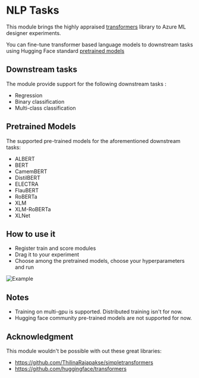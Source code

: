 # NLP Tasks 

This module brings the highly appraised [transformers](https://github.com/huggingface/transformers) library to Azure ML designer experiments.

You can fine-tune transformer based language models to downstream tasks using Hugging Face standard [pretrained models](https://huggingface.co/transformers/pretrained_models.html)

## Downstream tasks

The module provide support for the following downstream tasks :

- Regression
- Binary classification
- Multi-class classification

## Pretrained Models

 The supported pre-trained models for the aforementioned downstream tasks:

- ALBERT
- BERT
- CamemBERT
- DistilBERT
- ELECTRA
- FlauBERT
- RoBERTa
- XLM
- XLM-RoBERTa
- XLNet


## How to use it

- Register train and score modules
- Drag it to your experiment
- Choose among the pretrained models, choose your hyperparameters and run

![Example](https://testmlposte.blob.core.windows.net/cmcaptures/transformersPNG.PNG) 

## Notes

- Training on multi-gpu is supported. Distributed training isn't for now.
- Hugging face community pre-trained models are not supported for now.




## Acknowledgment

This module wouldn't be possible with out these great libraries:
- https://github.com/ThilinaRajapakse/simpletransformers
- https://github.com/huggingface/transformers
